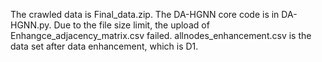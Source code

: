 The crawled data is Final_data.zip.
The DA-HGNN core code is in DA-HGNN.py. Due to the file size limit, the upload of Enhangce_adjacency_matrix.csv failed.
allnodes_enhancement.csv is the data set after data enhancement, which is D1.
